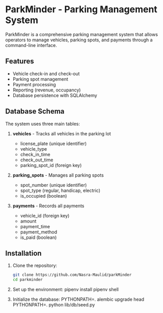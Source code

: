 # ParkMinder - Parking Management System

ParkMinder is a comprehensive parking management system that allows operators to manage vehicles, parking spots, and payments through a command-line interface.

## Features

- Vehicle check-in and check-out
- Parking spot management
- Payment processing
- Reporting (revenue, occupancy)
- Database persistence with SQLAlchemy

## Database Schema

The system uses three main tables:

1. **vehicles** - Tracks all vehicles in the parking lot
   - license_plate (unique identifier)
   - vehicle_type
   - check_in_time
   - check_out_time
   - parking_spot_id (foreign key)

2. **parking_spots** - Manages all parking spots
   - spot_number (unique identifier)
   - spot_type (regular, handicap, electric)
   - is_occupied (boolean)

3. **payments** - Records all payments
   - vehicle_id (foreign key)
   - amount
   - payment_time
   - payment_method
   - is_paid (boolean)

## Installation

1. Clone the repository:
   ```bash
   git clone https://github.com/Nasra-Maulid/parkMinder
   cd parkminder

2. Set up the environment:
    pipenv install
    pipenv shell

3. Initialize the database:
    PYTHONPATH=. alembic upgrade head
    PYTHONPATH=. python lib/db/seed.py
 
